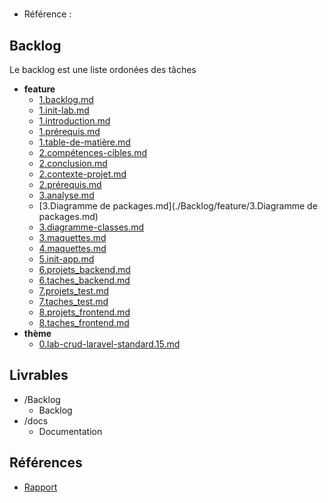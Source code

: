 #   

- Référence :   

 

## Backlog 

Le backlog est une liste ordonées des tâches 

- **feature** 
  - [1.backlog.md](./Backlog/feature/1.backlog.md) 
  - [1.init-lab.md](./Backlog/feature/1.init-lab.md) 
  - [1.introduction.md](./Backlog/feature/1.introduction.md) 
  - [1.prérequis.md](./Backlog/feature/1.prérequis.md) 
  - [1.table-de-matière.md](./Backlog/feature/1.table-de-matière.md) 
  - [2.compétences-cibles.md](./Backlog/feature/2.compétences-cibles.md) 
  - [2.conclusion.md](./Backlog/feature/2.conclusion.md) 
  - [2.contexte-projet.md](./Backlog/feature/2.contexte-projet.md) 
  - [2.prérequis.md](./Backlog/feature/2.prérequis.md) 
  - [3.analyse.md](./Backlog/feature/3.analyse.md) 
  - [3.Diagramme de packages.md](./Backlog/feature/3.Diagramme de packages.md) 
  - [3.diagramme-classes.md](./Backlog/feature/3.diagramme-classes.md) 
  - [3.maquettes.md](./Backlog/feature/3.maquettes.md) 
  - [4.maquettes.md](./Backlog/feature/4.maquettes.md) 
  - [5.init-app.md](./Backlog/feature/5.init-app.md) 
  - [6.projets_backend.md](./Backlog/feature/6.projets_backend.md) 
  - [6.taches_backend.md](./Backlog/feature/6.taches_backend.md) 
  - [7.projets_test.md](./Backlog/feature/7.projets_test.md) 
  - [7.taches_test.md](./Backlog/feature/7.taches_test.md) 
  - [8.projets_frontend.md](./Backlog/feature/8.projets_frontend.md) 
  - [8.taches_frontend.md](./Backlog/feature/8.taches_frontend.md) 
- **thème** 
  - [0.lab-crud-laravel-standard.15.md](./Backlog/thème/0.lab-crud-laravel-standard.15.md) 
## Livrables 

 

- /Backlog 
  - Backlog 
- /docs 
  - Documentation 
## Références 

 

- [Rapport](https://solicoders.github.io/lab-crud-standard-yasmine/index.html)

